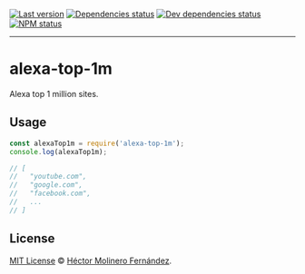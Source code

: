 [![Last version](https://img.shields.io/github/tag/zant95/alexa-top-1m.svg)][tags]
[![Dependencies status](https://img.shields.io/david/zant95/alexa-top-1m.svg)][dependencies]
[![Dev dependencies status](https://img.shields.io/david/dev/zant95/alexa-top-1m.svg)][devDependencies]
[![NPM status](https://img.shields.io/npm/dm/alexa-top-1m.svg)][npm]

***

# alexa-top-1m
Alexa top 1 million sites.

## Usage

```javascript
const alexaTop1m = require('alexa-top-1m');
console.log(alexaTop1m);

// [
//   "youtube.com",
//   "google.com",
//   "facebook.com",
//   ...
// ]
```

## License
[MIT License][license] © [Héctor Molinero Fernández](https://molinero.xyz/).

[license]: https://github.com/zant95/alexa-top-1m/blob/master/LICENSE.md
[tags]: https://github.com/zant95/alexa-top-1m/tags
[npm]: https://www.npmjs.com/package/alexa-top-1m
[dependencies]: https://david-dm.org/zant95/alexa-top-1m
[devDependencies]: https://david-dm.org/zant95/alexa-top-1m?type=dev
